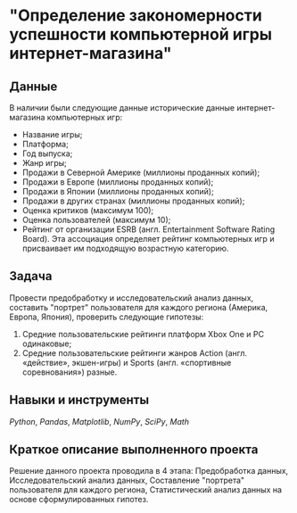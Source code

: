 # "Определение закономерности успешности компьютерной игры интернет-магазина"


## Данные

В наличии были следующие данные исторические данные интернет-магазина компьютерных игр:

- Название игры;
- Платформа;
- Год выпуска;
- Жанр игры;
- Продажи в Северной Америке (миллионы проданных копий);
- Продажи в Европе (миллионы проданных копий);
- Продажи в Японии (миллионы проданных копий);
- Продажи в других странах (миллионы проданных копий);
- Оценка критиков (максимум 100);
- Оценка пользователей (максимум 10);
- Рейтинг от организации ESRB (англ. Entertainment Software Rating Board). Эта ассоциация определяет рейтинг компьютерных игр и присваивает им подходящую возрастную категорию.
     
## Задача

Провести предобработку и исследовательский анализ данных, составить "портрет" пользователя для каждого региона (Америка, Европа, Япония), проверить следующие гипотезы:
1. Средние пользовательские рейтинги платформ Xbox One и PC одинаковые;
2. Средние пользовательские рейтинги жанров Action (англ. «действие», экшен-игры) и Sports (англ. «спортивные соревнования») разные.
   
## Навыки и инструменты
*Python*, *Pandas*, *Matplotlib*, *NumPy*, *SciPy*, *Math*

## Краткое описание выполненного проекта
Решение данного проекта проводила в 4 этапа: Предобработка данных, Исследовательский анализ данных, Составление "портрета" пользователя для каждого региона, Статистический анализ данных на основе сформулированных гипотез.
